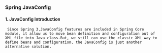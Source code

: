 ###           Spring JavaConfig

#### 1. JavaConfig Introduction

     Since Spring 3,JavaConfig features are included in Spring Core module, it allow us to move bean definition and configuration out of XML file into Java class.But, we still can use the classic XML way to define beans and configuration, the JavaConfig is just another alternative solution.
